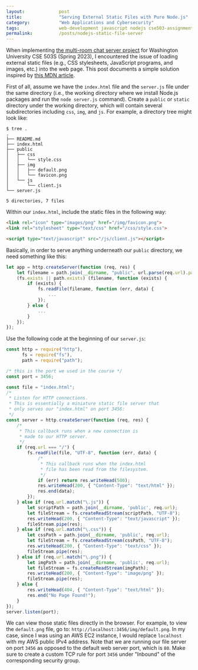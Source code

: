 ```yaml
---
layout:             post
title:              "Serving External Static Files with Pure Node.js"
category:           "Web Applications and Cybersecurity"
tags:               web-development javascript nodejs cse503-assignment
permalink:          /posts/nodejs-static-file-server
---
```


When implementing [the multi-room chat server project](https://classes.engineering.wustl.edu/cse330/index.php?title=Module_6) for Washington University CSE 503S (Spring 2023), I encountered the issue of loading external static files (e.g., CSS stylesheets, JavaScript programs, and images, etc.) into the web page. This post documents a simple solution inspired by [this MDN article](https://developer.mozilla.org/en-US/docs/Learn/Server-side/Node_server_without_framework).

<!-- excerpt-end -->

First of all, assume we have the `index.html` file and the `server.js` file under the same directory (i.e., the working directory where we install Node.js packages and run the `node server.js` command). Create a `public` or `static` directory under the working directory, which will contain several subdirectories including `css`, `img`, and `js`. For example, a directory tree might look like:

```console
$ tree .
.
├── README.md
├── index.html
├── public
│   ├── css
│   │   └── style.css
│   ├── img
│   │   ├── default.png
│   │   └── favicon.png
│   └── js
│       └── client.js
└── server.js

5 directories, 7 files
```

Within our `index.html`, include the static files in the following way:

```html
<link rel="icon" type="images/png" href="/img/favicon.png">
<link rel="stylesheet" type="text/css" href="/css/style.css">

<script type="text/javascript" src="/js/client.js"></script>
```

Basically, in order to serve anything underneath our `public` directory, we need something like this:

```javascript
let app = http.createServer(function (req, res) {
    let filename = path.join(__dirname, "public", url.parse(req.url).pathname);
    (fs.exists || path.exists) (filename, function (exists) {
        if (exists) {
            fs.readFile(filename, function (err, data) {
                ...
            });
        } else {
            ...
        }
    });
});
```

Use the following code at the beginning of our `server.js`:

```javascript
const http = require("http"),
      fs = require("fs"),
      path = require("path");

/* this is the port we used in the course */
const port = 3456;

const file = "index.html";
/*
 * Listen for HTTP connections.
 * This is essentially a miniature static file server that 
 * only serves our "index.html" on port 3456: 
 */
const server = http.createServer(function (req, res) {
    /* 
     * This callback runs when a new connection is 
     * made to our HTTP server.
     */
    if (req.url === "/") {
        fs.readFile(file, "UTF-8", function (err, data) {
            /* 
             * This callback runs when the index.html 
             * file has been read from the filesystem.
             */
            if (err) return res.writeHead(500);
            res.writeHead(200, { "Content-Type": "text/html" });
            res.end(data);
        });
    } else if (req.url.match("\.js")) {
        let scriptPath = path.join(__dirname, 'public', req.url);
        let fileStream = fs.createReadStream(scriptPath, "UTF-8");
        res.writeHead(200, { "Content-Type": "text/javascript" });
        fileStream.pipe(res);
    } else if (req.url.match("\.css")) {
        let cssPath = path.join(__dirname, 'public', req.url);
        let fileStream = fs.createReadStream(cssPath, "UTF-8");
        res.writeHead(200, { "Content-Type": "text/css" });
        fileStream.pipe(res);
    } else if (req.url.match("\.png")) {
        let imgPath = path.join(__dirname, 'public', req.url);
        let fileStream = fs.createReadStream(imgPath);
        res.writeHead(200, { "Content-Type": "image/png" });
        fileStream.pipe(res);
    } else {
        res.writeHead(404, { "Content-Type": "text/html" });
        res.end("No Page Found!");
    }
});
server.listen(port);
```

We can view those static files directly in the browser. For example, to view the `default.png` file, go to: `http://localhost:3456/img/default.png`. In my case, since I was using an AWS EC2 instance, I would replace `localhost` with my AWS public IPv4 address. Note that we are running our file server on port `3456` as opposed to the default web server port, which is `80`. Make sure to create a custom TCP rule for port `3456` under "Inbound" of the corresponding security group.
